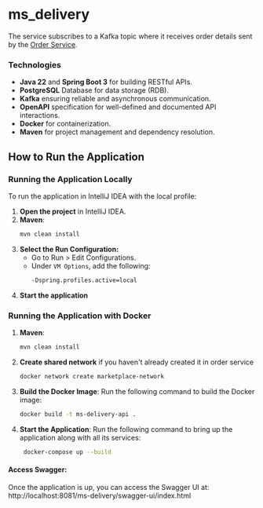 # ms_delivery

The service subscribes to a Kafka topic where it receives order details sent by the [Order Service](https://github.com/SvetlanaVys/ms_order).

### Technologies
* **Java 22** and **Spring Boot 3** for building RESTful APIs.
* **PostgreSQL** Database for data storage (RDB).
* **Kafka** ensuring reliable and asynchronous communication.
* **OpenAPI** specification for well-defined and documented API interactions.
* **Docker** for containerization.
* **Maven** for project management and dependency resolution.

## How to Run the Application


### Running the Application Locally

To run the application in IntelliJ IDEA with the local profile:

1. **Open the project** in IntelliJ IDEA.
2. **Maven**:
   ```bash
   mvn clean install
3. **Select the Run Configuration:**
   - Go to Run > Edit Configurations.
   - Under `VM Options`, add the following:
     ```bash
     -Dspring.profiles.active=local

4. **Start the application**

### Running the Application with Docker

1. **Maven**:
   ```bash
   mvn clean install

2. **Create shared network** if you haven't already created it in order service
   ```bash
   docker network create marketplace-network

3. **Build the Docker Image**:
   Run the following command to build the Docker image:
   ```bash
   docker build -t ms-delivery-api .

4. **Start the Application**:
   Run the following command to bring up the application along with all its services:
   ```bash
    docker-compose up --build

#### Access Swagger:
   Once the application is up, you can access the Swagger UI at: <br />
   http://localhost:8081/ms-delivery/swagger-ui/index.html
